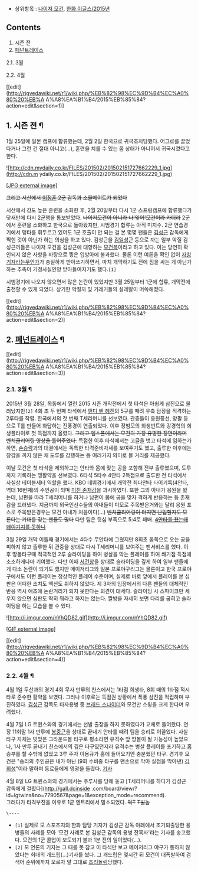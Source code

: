   * 상위항목 : [나이저 모건](%EB%82%98%EC%9D%B4%EC%A0%80%20%EB%AA%A8%EA%B1%B4.md), [한화 이글스/2015년](%ED%95%9C%ED%99%94%20%EC%9D%B4%EA%B8%80%EC%8A%A4/2015%EB%85%84.md)  

## Contents

    

1. 시즌 전 
2. [페넌트레이스](%ED%8E%98%EB%84%8C%ED%8A%B8%EB%A0%88%EC%9D%B4%EC%8A%A4.md)
    

2.1. 3월

2.2. 4월

[[edit](http://rigvedawiki.net/r1/wiki.php/%EB%82%98%EC%9D%B4%EC%A0%80%20%EB%A
A%A8%EA%B1%B4/2015%EB%85%84?action=edit&section=1)]

## 1. 시즌 전 ¶

1월 25일에 일본 캠프에 합류했는데, 2월 2일 한국으로 귀국조치당했다. 어그로를 끌었다거나 그런 건 절대 아니고(...), 훈련을 치를
수 있는 몸 상태가 아니어서 귀국시켰다고 한다.

  

![http://cdn.mydaily.co.kr/FILES/201502/201502151727662229_1.jpg](http://cdn.m
ydaily.co.kr/FILES/201502/201502151727662229_1.jpg)

[[JPG external
image]](http://cdn.mydaily.co.kr/FILES/201502/201502151727662229_1.jpg)

  
<del>그리고 서산에서 [이정훈](%EC%9D%B4%EC%A0%95%ED%9B%88.md) 2군 감독과 소울메이트가 되었다</del>

  

서산에서 강도 높은 훈련을 소화한 후, 2월 20일부터 다시 1군 스프링캠프에 합류했다가 닷새만에 다시 2군행을 통보받았다.
<del>나이저모건이 아니라 나'잊어'모건이라 카더라</del> 2군에서 훈련을 소화하고 한국으로 돌아왔지만, 시범경기 합류는 아직 미지수.
2군 연습경기에서 맹타를 휘두르고 있어도 1군 호출이 안 되는 걸 본 몇몇 팬들은
[김성근](%EA%B9%80%EC%84%B1%EA%B7%BC.md) 감독에게 찍힌 것이 아닌가 하는 의심을 하고 있다. 김성근을
[김일성](%EA%B9%80%EC%9D%BC%EC%84%B1.md)근 등으로 까는 일부 악질 김성근까들은 나이저 모건을 김성근에
대항하는 [모건복](%EC%9D%B4%EC%8A%B9%EB%B3%B5.md)이라고 하고 있다. 이는 당연히 확인되지 않은 사항을
바탕으로 찧은 입방아에 불과했다. 물론 이런 여론을 확인 없이 [자칭 기자라는무언가](%EA%B8%B0%EB%A0%88%EA%B8%B0.md)가 충실하게 받아쓰기하면서, 마치 개막하기도 전에 짐을 싸는 게 아닌가
하는 추측이 기정사실인양 받아들여지기도 했다.`[1]`

  

시범경기에 나오지 않으면서 많은 논란이 있었지만 3월 25일부터 1군에 합류, 개막전에 출전할 수 있게 되었다. 상기한 악질까 및 기레기들의
설레발이 머쓱해졌다.

  

[[edit](http://rigvedawiki.net/r1/wiki.php/%EB%82%98%EC%9D%B4%EC%A0%80%20%EB%A
A%A8%EA%B1%B4/2015%EB%85%84?action=edit&section=2)]

## 2. [페넌트레이스](%ED%8E%98%EB%84%8C%ED%8A%B8%EB%A0%88%EC%9D%B4%EC%8A%A4.md) ¶

[[edit](http://rigvedawiki.net/r1/wiki.php/%EB%82%98%EC%9D%B4%EC%A0%80%20%EB%A
A%A8%EA%B1%B4/2015%EB%85%84?action=edit&section=3)]

### 2.1. 3월 ¶

2015년 3월 28일, 목동에서 열린 2015 시즌 개막전에서 첫 타석은 아쉽게 삼진으로 물러났지만`[2]` 4회 초 두 번째 타석에서
[앤디 밴 헤켄](%EC%95%A4%EB%94%94%20%EB%B0%B4%20%ED%97%A4%EC%BC%84.md)의 5구를 때려
우측 담장을 직격하는 2루타를 작렬. 한국에서의 첫 번째 T세리머니를 선보였다. 관중들이 응원풍선, 양팔 등으로 T를 만들어 화답하는
진풍경이 연출되었다. 이후 정범모의 희생번트와 강경학의 희생플라이로 첫 득점까지 올렸다. <del>그리고 엠스플에서는 모건의 가장 유명한
장면이라며 벤치클리어링 영상을 틀어주었다.</del> 득점한 이후 타석에서는 고글을 벗고 타석에 임하는가 하면,
[손승락](%EC%86%90%EC%8A%B9%EB%9D%BD.md)과의 대결에서는 독특한 타격준비자세를 보여주기도 했고, 출루한
이후에는 장갑을 끼지 않은 채 도루를 감행하는 등 여러가지 의미로 볼 거리를 제공했다.

  

이날 모건은 첫 타석을 제외하고는 안타와 몸에 맞는 공을 포함해 전부 출루했으며, 도루까지 기록하는 맹활약을 선보였다. 6타석 5타수 4안타
2득점으로 출루한 전 타석에서 사실상 테이블세터 역할을 했다. KBO 데뷔경기에서 개막전 최다안타 타이기록(4안타, 역대 16번째)의
주인공이 되며 [미친 존재감](%EB%AF%B8%EC%B9%9C%20%EC%A1%B4%EC%9E%AC%EA%B0%90.md)을
과시하였다. 또한 그의 아내가 응원을 왔는데, 남편을 따라 T세리머니를 하거나 남편이 몸에 공을 맞자 격하게 반응하는 등 존재감을 드러냈다.
지금까지 외국인선수들의 아내들이 미모로 주목받은거와는 달리 응원 포스로 주목받은경우는 모건 아내가 처음이다(...) <del>벤치클리어링이
터지면 난입할지도 모른다는 기대를 갖는 팬들도 많다</del> 다만 팀은 뒷심 부족으로 5:4로 패배. <del>[4안타를 쳤는데 왜이기지를 못하니](%EA%B9%80%EC%B2%A8%EC%A7%80.md)</del>

  

3월 29일 개막 이틀째 경기에서는 4타수 무안타에 그쳤지만 8회초 몸쪽으로 오는 공을 피하지 않고 출루한 뒤 관중을 상대로 다시
T세리머니를 보여주는 팬서비스를 했다. 이후 땅볼타구때 적극적인 2루 슬라이딩을 하여 병살을 막는 플레이를 하여 쐐기점 득점에 소소하게나마
기여했다. 다만 이때 [서건창](%EC%84%9C%EA%B1%B4%EC%B0%BD.md)을 상대로 슬라이딩을 깊게 하여 일부 팬들에게
다소 논란이 되기도 했지만 메이저리그와 일본 프로야구리그는 물론이고 한국 프로야구에서도 이런 플레이는 정상적인 플레이 수준이며, 실제로 바로
앞에서 플레이를 본 심판은 어떠한 조치도 액션도 취하지 않았다. 제 3자의 입장에서의 다른 팬들의 대체적인 반응 역시 애초에 논란거리가 되지
못한다는 의견이 대세다. 슬라이딩 시 스파이크만 세우지 않으면 심판도 딱히 뭐라고 하지는 않는다. 짤방을 자세히 보면 다리를 굽히고
슬라이딩을 하는 모습을 볼 수 있다.  

![http://i.imgur.com/nYhQD82.gif](http://i.imgur.com/nYhQD82.gif)

[[GIF external image]](http://i.imgur.com/nYhQD82.gif)

  

[[edit](http://rigvedawiki.net/r1/wiki.php/%EB%82%98%EC%9D%B4%EC%A0%80%20%EB%A
A%A8%EA%B1%B4/2015%EB%85%84?action=edit&section=4)]

### 2.2. 4월 ¶

4월 1일 두산과의 경기 4회 무사 만루의 찬스에서는 1타점 희생타, 8회 때의 1타점 적시타로 준수한 활약을 보였다. 그러나 이후로는
득점권 상황에서 폭풍 삼진을 적립하며 부진하였다. [김성근](%EA%B9%80%EC%84%B1%EA%B7%BC.md) 감독도 타자용병
중 [브래드 스나이더](%EB%B8%8C%EB%9E%98%EB%93%9C%20%EC%8A%A4%EB%82%98%EC%9D%B4%EB%8D%94.md)와 모건만 스윙을 크게 한다며 우려했다.

  

4월 7일 LG 트윈스와의 경기에서는 선발 출장을 하지 못하였다가 교체로 들어왔다. 연장 11회말 1사 만루에
[봉중근](%EB%B4%89%EC%A4%91%EA%B7%BC.md)을 상대로 끝내기 안타를 때려 팀을 승리로 이끌었다. 사실 타구
자체는 빗맞은 그라운드볼 타구로 평소라면 유격수 앞 땅볼이 될 가능성이 높았으나, 1사 만루 끝내기 찬스에서의 깊은 타구였던지라 유격수는
병살 플레이를 포기하고 홈 승부를 할 수밖에 없었고 3루 주자 이용규가 홈에 들어오기엔 충분했던 타구. 경기후 모건은 "승리의 주인공은 내가
아닌 (9회 수비중 타구를 맨손으로 막아 실점을 막아낸) [김회성](%EA%B9%80%ED%9A%8C%EC%84%B1.md)"이라
말하며 동료들에게 영광을 돌렸다. [기사](http://sports.media.daum.net/v/20150408000201264)

  

4월 8일 LG 트윈스와의 경기에서는 주루사를 당해 놓고 [T세리머니를 하다가 김성근 감독에게 걸렸다](http://gall.dcinside
.com/board/view/?id=lgtwins&no=7790567&page=1&exception_mode=recommend).  
그러다가 타격부진을 이유로 1군 엔트리에서 말소되었다. <del>먹T</del> <del>T발놈</del>

`\----`

  * `[1]` 실제로 모 스포츠지의 한화 담당 기자가 김성근 감독 아래에서 조기퇴출당한 용병들의 사례를 모아 '모건 사례로 본 김성근 감독의 용병 잔혹사'라는 기사를 송고했다. 모건의 1군 콜업이 보도되기 불과 1분 전의 일이었다(...).
  * `[2]` 모 언론의 기자는 그 때를 못 참고 이 타석만 보고 메이저리그 야구가 통하지 않았다는 희대의 개드립(...)기사를 썼다. 그 개드립은 몇시간 뒤 모건이 대폭발하여 검색어 순위에까지 오르자 말 그대로 [조리돌림](%EC%A1%B0%EB%A6%AC%EB%8F%8C%EB%A6%BC.md)당했다.

